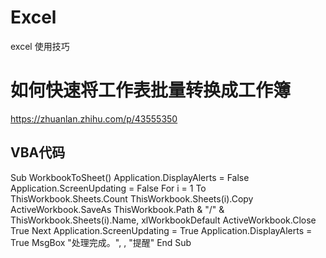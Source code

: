 # Excel
excel 使用技巧

# 如何快速将工作表批量转换成工作簿
https://zhuanlan.zhihu.com/p/43555350
## VBA代码

Sub WorkbookToSheet()
     Application.DisplayAlerts = False
      Application.ScreenUpdating = False
      For i = 1 To ThisWorkbook.Sheets.Count
           ThisWorkbook.Sheets(i).Copy
          ActiveWorkbook.SaveAs ThisWorkbook.Path & "/" & ThisWorkbook.Sheets(i).Name, xlWorkbookDefault
           ActiveWorkbook.Close True
      Next
      Application.ScreenUpdating = True
    Application.DisplayAlerts = True
    MsgBox "处理完成。", , "提醒"
End Sub
